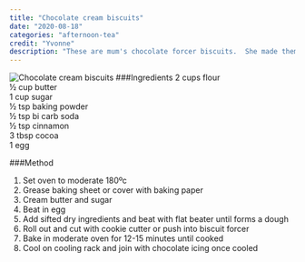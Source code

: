 ```yaml
---
title: "Chocolate cream biscuits"
date: "2020-08-18"
categories: "afternoon-tea"
credit: "Yvonne"
description: "These are mum's chocolate forcer biscuits.  She made them only occasionally as a treat and we totally devoured them.  My forcer bugged out mid verification testing, so I made a sausage out of the rest of the mix and sliced them up with a really thin blade"
---
```


![Chocolate cream biscuits](./chocCreams.jpg)
###Ingredients
2 cups flour  
½ cup butter  
1 cup sugar  
½ tsp baking powder  
½ tsp bi carb soda  
½ tsp cinnamon  
3 tbsp cocoa  
1 egg

###Method

1. Set oven to moderate 180ºc
2. Grease baking sheet or cover with baking paper
3. Cream butter and sugar
4. Beat in egg
5. Add sifted dry ingredients and beat with flat beater until forms a dough
6. Roll out and cut with cookie cutter or push into biscuit forcer
7. Bake in moderate oven for 12-15 minutes until cooked
8. Cool on cooling rack and join with chocolate icing once cooled
